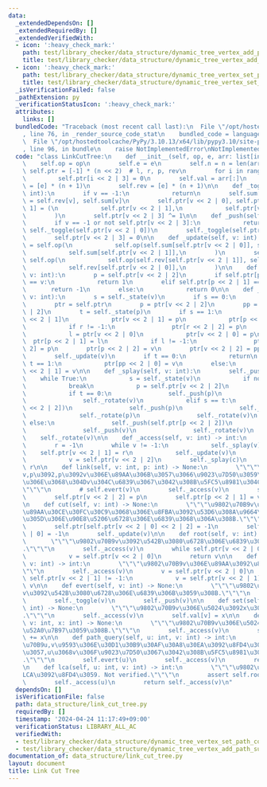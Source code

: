 ```yaml
---
data:
  _extendedDependsOn: []
  _extendedRequiredBy: []
  _extendedVerifiedWith:
  - icon: ':heavy_check_mark:'
    path: test/library_checker/data_structure/dynamic_tree_vertex_add_path_sum.test.py
    title: test/library_checker/data_structure/dynamic_tree_vertex_add_path_sum.test.py
  - icon: ':heavy_check_mark:'
    path: test/library_checker/data_structure/dynamic_tree_vertex_set_path_composite.test.py
    title: test/library_checker/data_structure/dynamic_tree_vertex_set_path_composite.test.py
  _isVerificationFailed: false
  _pathExtension: py
  _verificationStatusIcon: ':heavy_check_mark:'
  attributes:
    links: []
  bundledCode: "Traceback (most recent call last):\n  File \"/opt/hostedtoolcache/PyPy/3.10.13/x64/lib/pypy3.10/site-packages/onlinejudge_verify/documentation/build.py\"\
    , line 76, in _render_source_code_stat\n    bundled_code = language.bundle(\n\
    \  File \"/opt/hostedtoolcache/PyPy/3.10.13/x64/lib/pypy3.10/site-packages/onlinejudge_verify/languages/python.py\"\
    , line 96, in bundle\n    raise NotImplementedError\nNotImplementedError\n"
  code: "class LinkCutTree:\n    def __init__(self, op, e, arr: list[int]):\n    \
    \    self.op = op\n        self.e = e\n        self.n = n = len(arr)\n       \
    \ self.ptr = [-1] * (n << 2)  # l, r, p, rev\n        for i in range(n):\n   \
    \         self.ptr[i << 2 | 3] = 0\n        self.val = arr[:]\n        self.sum\
    \ = [e] * (n + 1)\n        self.rev = [e] * (n + 1)\n\n    def _toggle(self, v:\
    \ int):\n        if v == -1:\n            return\n        self.sum[v], self.rev[v]\
    \ = self.rev[v], self.sum[v]\n        self.ptr[v << 2 | 0], self.ptr[v << 2 |\
    \ 1] = (\n            self.ptr[v << 2 | 1],\n            self.ptr[v << 2 | 0],\n\
    \        )\n        self.ptr[v << 2 | 3] ^= 1\n\n    def _push(self, v: int):\n\
    \        if v == -1 or not self.ptr[v << 2 | 3]:\n            return\n       \
    \ self._toggle(self.ptr[v << 2 | 0])\n        self._toggle(self.ptr[v << 2 | 1])\n\
    \        self.ptr[v << 2 | 3] = 0\n\n    def _update(self, v: int):\n        self.sum[v]\
    \ = self.op(\n            self.op(self.sum[self.ptr[v << 2 | 0]], self.val[v]),\n\
    \            self.sum[self.ptr[v << 2 | 1]],\n        )\n        self.rev[v] =\
    \ self.op(\n            self.op(self.rev[self.ptr[v << 2 | 1]], self.val[v]),\n\
    \            self.rev[self.ptr[v << 2 | 0]],\n        )\n\n    def _state(self,\
    \ v: int):\n        p = self.ptr[v << 2 | 2]\n        if self.ptr[p << 2 | 0]\
    \ == v:\n            return 1\n        elif self.ptr[p << 2 | 1] == v:\n     \
    \       return -1\n        else:\n            return 0\n\n    def _rotate(self,\
    \ v: int):\n        s = self._state(v)\n        if s == 0:\n            return\n\
    \        ptr = self.ptr\n        p = ptr[v << 2 | 2]\n        pp = ptr[p << 2\
    \ | 2]\n        t = self._state(p)\n        if s == 1:\n            r = ptr[v\
    \ << 2 | 1]\n            ptr[v << 2 | 1] = p\n            ptr[p << 2 | 0] = r\n\
    \            if r != -1:\n                ptr[r << 2 | 2] = p\n        else:\n\
    \            l = ptr[v << 2 | 0]\n            ptr[v << 2 | 0] = p\n          \
    \  ptr[p << 2 | 1] = l\n            if l != -1:\n                ptr[l << 2 |\
    \ 2] = p\n        ptr[p << 2 | 2] = v\n        ptr[v << 2 | 2] = pp\n        self._update(p)\n\
    \        self._update(v)\n        if t == 0:\n            return\n        elif\
    \ t == 1:\n            ptr[pp << 2 | 0] = v\n        else:\n            ptr[pp\
    \ << 2 | 1] = v\n\n    def _splay(self, v: int):\n        self._push(v)\n    \
    \    while True:\n            s = self._state(v)\n            if not s:\n    \
    \            break\n            p = self.ptr[v << 2 | 2]\n            t = self._state(p)\n\
    \            if t == 0:\n                self._push(p)\n                self._push(v)\n\
    \                self._rotate(v)\n            elif s == t:\n                self._push(self.ptr[p\
    \ << 2 | 2])\n                self._push(p)\n                self._push(v)\n \
    \               self._rotate(p)\n                self._rotate(v)\n           \
    \ else:\n                self._push(self.ptr[p << 2 | 2])\n                self._push(p)\n\
    \                self._push(v)\n                self._rotate(v)\n            \
    \    self._rotate(v)\n\n    def _access(self, v: int) -> int:\n        c = v\n\
    \        r = -1\n        while v != -1:\n            self._splay(v)\n        \
    \    self.ptr[v << 2 | 1] = r\n            self._update(v)\n            r = v\n\
    \            v = self.ptr[v << 2 | 2]\n        self._splay(c)\n        return\
    \ r\n\n    def link(self, v: int, p: int) -> None:\n        \"\"\"\u9802\u70B9\
    v,p\u3092,p\u3092v\u306E\u89AA\u306B\u3057\u3066\u9023\u7D50\u3059\u308B. \u3053\
    \u306E\u3068\u304Dv\u304C\u6839\u3067\u3042\u308B\u5FC5\u8981\u304C\u3042\u308B\
    \"\"\"\n        # self.evert(v)\n        self._access(v)\n        self._access(p)\n\
    \        self.ptr[v << 2 | 2] = p\n        self.ptr[p << 2 | 1] = v\n        self._update(p)\n\
    \n    def cut(self, v: int) -> None:\n        \"\"\"\u9802\u70B9v\u3068\u305D\u306E\
    \u89AA\u30CE\u30FC\u30C9\u3068\u306E\u8FBA\u3092\u53D6\u308A\u9664\u304F. v\u304C\
    \u305D\u306E\u90E8\u5206\u6728\u306E\u6839\u3068\u306A\u308B.\"\"\"\n        self._access(v)\n\
    \        self.ptr[self.ptr[v << 2 | 0] << 2 | 2] = -1\n        self.ptr[v << 2\
    \ | 0] = -1\n        self._update(v)\n\n    def root(self, v: int) -> int:\n \
    \       \"\"\"\u9802\u70B9v\u3092\u542B\u3080\u6728\u306E\u6839\u3092\u8FD4\u3059\
    .\"\"\"\n        self._access(v)\n        while self.ptr[v << 2 | 0] != -1:\n\
    \            v = self.ptr[v << 2 | 0]\n        return v\n\n    def parent(self,\
    \ v: int) -> int:\n        \"\"\"\u9802\u70B9v\u306E\u89AA\u3092\u8FD4\u3059.\"\
    \"\"\n        self._access(v)\n        v = self.ptr[v << 2 | 0]\n        while\
    \ self.ptr[v << 2 | 1] != -1:\n            v = self.ptr[v << 2 | 1]\n        return\
    \ v\n\n    def evert(self, v: int) -> None:\n        \"\"\"\u9802\u70B9v\u3092\
    v\u3092\u542B\u3080\u6728\u306E\u6839\u306B\u3059\u308B.\"\"\"\n        self._access(v)\n\
    \        self._toggle(v)\n        self._push(v)\n\n    def set(self, v: int, x:\
    \ int) -> None:\n        \"\"\"\u9802\u70B9v\u306E\u5024\u3092x\u306B\u3059\u308B\
    .\"\"\"\n        self._access(v)\n        self.val[v] = x\n\n    def add(self,\
    \ v: int, x: int) -> None:\n        \"\"\"\u9802\u70B9v\u306E\u5024\u306Bx\u3092\
    \u52A0\u7B97\u3059\u308B.\"\"\"\n        self._access(v)\n        self.val[v]\
    \ += x\n\n    def path_query(self, u: int, v: int) -> int:\n        \"\"\"\u9802\
    \u70B9u,v\u9593\u306E\u30D1\u30B9\u30AF\u30A8\u30EA\u3092\u8FD4\u3059. \u305F\u3060\
    \u3057,u\u3068v\u306F\u9023\u7D50\u3067\u3042\u308B\u5FC5\u8981\u304C\u3042\u308B\
    .\"\"\"\n        self.evert(u)\n        self._access(v)\n        return self.sum[v]\n\
    \n    def lca(self, u: int, v: int) -> int:\n        \"\"\"\u9802\u70B9u,v\u306E\
    LCA\u3092\u8FD4\u3059. Not verified.\"\"\"\n        assert self.root(u) == self.root(v)\n\
    \        self._access(u)\n        return self._access(v)\n"
  dependsOn: []
  isVerificationFile: false
  path: data_structure/link_cut_tree.py
  requiredBy: []
  timestamp: '2024-04-24 11:17:49+09:00'
  verificationStatus: LIBRARY_ALL_AC
  verifiedWith:
  - test/library_checker/data_structure/dynamic_tree_vertex_set_path_composite.test.py
  - test/library_checker/data_structure/dynamic_tree_vertex_add_path_sum.test.py
documentation_of: data_structure/link_cut_tree.py
layout: document
title: Link Cut Tree
---
```

